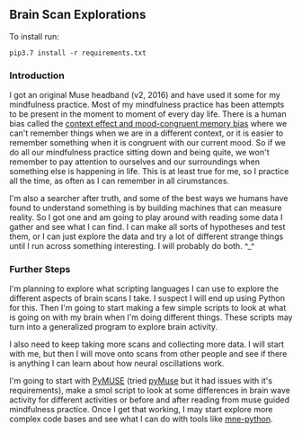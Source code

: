 ## Brain Scan Explorations

To install run:
```
pip3.7 install -r requirements.txt
```

### Introduction

I got an original Muse headband (v2, 2016) and have used it some for my mindfulness practice. Most of my mindfulness practice has been attempts to be present in the moment to moment of every day life. There is a human bias called the [context effect and mood-congruent memory bias](https://en.wikipedia.org/wiki/Cue-dependent_forgetting) where we can't remember things when we are in a different context, or it is easier to remember something when it is congruent with our current mood. So if we do all our mindfulness practice sitting down and being quite, we won't remember to pay attention to ourselves and our surroundings when something else is happening in life. This is at least true for me, so I practice all the time, as often as I can remember in all cirumstances.

I'm also a searcher after truth, and some of the best ways we humans have found to understand something is by building machines that can measure reality. So I got one and am going to play around with reading some data I gather and see what I can find. I can make all sorts of hypotheses and test them, or I can just explore the data and try a lot of different strange things until I run across something interesting. I will probably do both. \^\_\^

### Further Steps

I'm planning to explore what scripting languages I can use to explore the different aspects of brain scans I take. I suspect I will end up using Python for this. Then I'm going to start making a few simple scripts to look at what is going on with my brain when I'm doing different things. These scripts may turn into a generalized program to explore brain activity.

I also need to keep taking more scans and collecting more data. I will start with me, but then I will move onto scans from other people and see if there is anything I can learn about how neural oscillations work.

I'm going to start with [PyMUSE](https://github.com/ismaelpessa/PyMUSE) (tried [pyMuse](https://github.com/PolyCortex/pyMuse) but it had issues with it's requirements), make a smol script to look at some differences in brain wave activity for different activities or before and after reading from muse guided mindfulness practice. Once I get that working, I may start explore more complex code bases and see what I can do with tools like [mne-python](https://github.com/mne-tools/mne-python).
